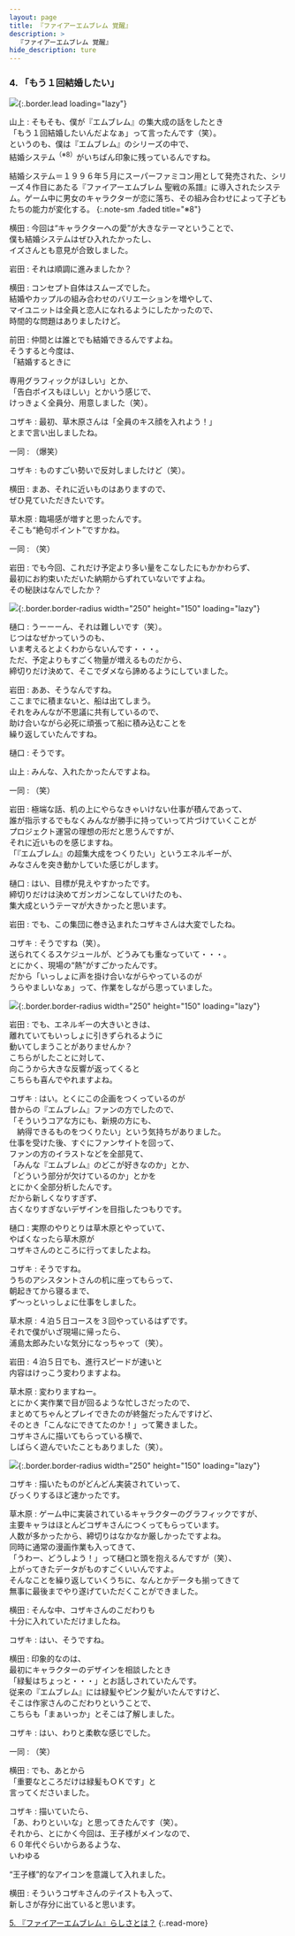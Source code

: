 ```yaml
---
layout: page
title: 『ファイアーエムブレム 覚醒』
description: >
  『ファイアーエムブレム 覚醒』
hide_description: ture
---
```


### 4. 「もう１回結婚したい」

![](/interviews/jp/3ds/afej/vol1/img/mainvisual4.jpg){:.border.lead loading="lazy"}

山上
: そもそも、僕が『エムブレム』の集大成の話をしたとき<br>「もう１回結婚したいんだよなぁ」って言ったんです（笑）。<br>というのも、僕は『エムブレム』のシリーズの中で、<br>結婚システム<sup>（※8）</sup>がいちばん印象に残っているんですね。


結婚システム＝１９９６年５月にスーパーファミコン用として発売された、シリーズ４作目にあたる『ファイアーエムブレム 聖戦の系譜』に導入されたシステム。ゲーム中に男女のキャラクターが恋に落ち、その組み合わせによって子どもたちの能力が変化する。
{:.note-sm .faded title="※8"}

横田
: 今回は“キャラクターへの愛”が大きなテーマということで、<br>僕も結婚システムはぜひ入れたかったし、<br>イズさんとも意見が合致しました。

岩田
: それは順調に進みましたか？

横田
: コンセプト自体はスムーズでした。<br>結婚やカップルの組み合わせのバリエーションを増やして、<br>マイユニットは全員と恋人になれるようにしたかったので、<br>時間的な問題はありましたけど。

前田
: 仲間とは誰とでも結婚できるんですよね。<br>そうすると今度は、<br>「結婚するときに

専用グラフィックがほしい」とか、<br>「告白ボイスもほしい」とかいう感じで、<br>けっきょく全員分、用意しました（笑）。

コザキ
: 最初、草木原さんは「全員のキス顔を入れよう！」<br>とまで言い出しましたね。

一同
: （爆笑）

コザキ
: ものすごい勢いで反対しましたけど（笑）。

横田
: まあ、それに近いものはありますので、<br>ぜひ見ていただきたいです。

草木原
: 臨場感が増すと思ったんです。<br>そこも“絶句ポイント”ですかね。

一同
: （笑）

岩田
: でも今回、これだけ予定より多い量をこなしたにもかかわらず、<br>最初にお約束いただいた納期からずれていないですよね。<br>その秘訣はなんでしたか？

![](/interviews/jp/3ds/afej/vol1/img/photo15.jpg){:.border.border-radius width="250" height="150"  loading="lazy"}

樋口
: うーーーん、それは難しいです（笑）。<br>じつはなぜかっていうのも、<br>いま考えるとよくわからないんです・・・。<br>ただ、予定よりもすごく物量が増えるものだから、<br>締切りだけ決めて、そこでダメなら諦めるようにしていました。

岩田
: ああ、そうなんですね。<br>ここまでに積まないと、船は出てしまう。<br>それをみんなが不思議に共有しているので、<br>助け合いながら必死に頑張って船に積み込むことを<br>繰り返していたんですね。

樋口
: そうです。

山上
: みんな、入れたかったんですよね。

一同
: （笑）

岩田
: 極端な話、机の上にやらなきゃいけない仕事が積んであって、<br>誰が指示するでもなくみんなが勝手に持っていって片づけていくことが<br>プロジェクト運営の理想の形だと思うんですが、<br>それに近いものを感じますね。<br>「『エムブレム』の超集大成をつくりたい」というエネルギーが、<br>みなさんを突き動かしていた感じがします。

樋口
: はい、目標が見えやすかったです。<br>締切りだけは決めてガンガンこなしていけたのも、<br>集大成というテーマが大きかったと思います。

岩田
: でも、この集団に巻き込まれたコザキさんは大変でしたね。

コザキ
: そうですね（笑）。<br>送られてくるスケジュールが、どうみても重なっていて・・・。<br>とにかく、現場の“熱”がすごかったんです。<br>だから「いっしょに声を掛け合いながらやっているのが<br>うらやましいなぁ」って、作業をしながら思っていました。

![](/interviews/jp/3ds/afej/vol1/img/photo16.jpg){:.border.border-radius width="250" height="150"  loading="lazy"}

岩田
: でも、エネルギーの大きいときは、<br>離れていてもいっしょに引きずられるように<br>動いてしまうことがありませんか？<br>こちらがしたことに対して、<br>向こうから大きな反響が返ってくると<br>こちらも喜んでやれますよね。

コザキ
: はい。とくにこの企画をつくっているのが<br>昔からの『エムブレム』ファンの方でしたので、<br>「そういうコアな方にも、新規の方にも、<br>　納得できるものをつくりたい」という気持ちがありました。<br>仕事を受けた後、すぐにファンサイトを回って、<br>ファンの方のイラストなどを全部見て、<br>「みんな『エムブレム』のどこが好きなのか」とか、<br>「どういう部分が欠けているのか」とかを<br>とにかく全部分析したんです。<br>だから新しくなりすぎず、<br>古くなりすぎないデザインを目指したつもりです。

樋口
: 実際のやりとりは草木原とやっていて、<br>やばくなったら草木原が<br>コザキさんのところに行ってましたよね。

コザキ
: そうですね。<br>うちのアシスタントさんの机に座ってもらって、<br>朝起きてから寝るまで、<br>ず～っといっしょに仕事をしました。

草木原
: ４泊５日コースを３回やっているはずです。<br>それで僕がいざ現場に帰ったら、<br>浦島太郎みたいな気分になっちゃって（笑）。

岩田
: ４泊５日でも、進行スピードが速いと<br>内容はけっこう変わりますよね。

草木原
: 変わりますねー。<br>とにかく実作業で目が回るような忙しさだったので、<br>まとめてちゃんとプレイできたのが終盤だったんですけど、<br>そのとき「こんなにできてたのか！」って驚きました。<br>コザキさんに描いてもらっている横で、<br>しばらく遊んでいたこともありました（笑）。

![](/interviews/jp/3ds/afej/vol1/img/photo17.jpg){:.border.border-radius width="250" height="150"  loading="lazy"}

コザキ
: 描いたものがどんどん実装されていって、<br>びっくりするほど速かったです。

草木原
: ゲーム中に実装されているキャラクターのグラフィックですが、<br>主要キャラはほとんどコザキさんにつくってもらっています。<br>人数が多かったから、締切りはなかなか厳しかったですよね。<br>同時に通常の漫画作業も入ってきて、<br>「うわー、どうしよう！」って樋口と頭を抱えるんですが（笑）、<br>上がってきたデータがものすごくいいんですよ。<br>そんなことを繰り返していくうちに、なんとかデータも揃ってきて<br>無事に最後までやり遂げていただくことができました。

横田
: そんな中、コザキさんのこだわりも<br>十分に入れていただけましたね。

コザキ
: はい、そうですね。

横田
: 印象的なのは、<br>最初にキャラクターのデザインを相談したとき<br>「緑髪はちょっと・・・」とお話しされていたんです。<br>従来の『エムブレム』には緑髪やピンク髪がいたんですけど、<br>そこは作家さんのこだわりということで、<br>こちらも「まぁいっか」とそこは了解しました。

コザキ
: はい、わりと柔軟な感じでした。

一同
: （笑）

横田
: でも、あとから<br>「重要なところだけは緑髪もＯＫです」と<br>言ってくださいました。

コザキ
: 描いていたら、<br>「あ、わりといいな」と思ってきたんです（笑）。<br>それから、とにかく今回は、王子様がメインなので、<br>６０年代ぐらいからあるような、<br>いわゆる

“王子様”的なアイコンを意識して入れました。

横田
: そういうコザキさんのテイストも入って、<br>新しさが存分に出ていると思います。



[5. 『ファイアーエムブレム』らしさとは？](5.md)
{:.read-more}
